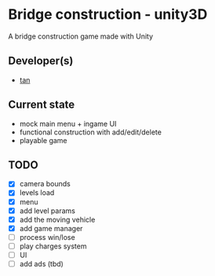 # Bridge construction - unity3D

A bridge construction game made with Unity

## Developer(s)
- [tan](https://github.com/minhtan)

## Current state
- mock main menu + ingame UI
- functional construction with add/edit/delete
- playable game

## TODO
- [x] camera bounds
- [x] levels load
- [x] menu
- [x] add level params
- [x] add the moving vehicle
- [x] add game manager
- [ ] process win/lose
- [ ] play charges system
- [ ] UI
- [ ] add ads (tbd)
